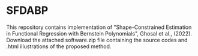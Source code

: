 # SFDABP 
This repository contains implementation of "Shape-Constrained Estimation in Functional Regression with Bernstein Polynomials", Ghosal et al., (2022). Download the attached software.zip file containing the source codes and .html illustrations of the proposed method.

